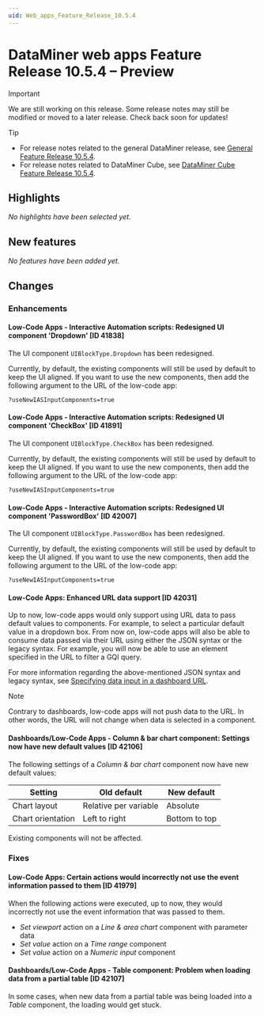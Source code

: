 ```yaml
---
uid: Web_apps_Feature_Release_10.5.4
---
```


# DataMiner web apps Feature Release 10.5.4 – Preview

> [!IMPORTANT]
> We are still working on this release. Some release notes may still be modified or moved to a later release. Check back soon for updates!

> [!TIP]
>
> - For release notes related to the general DataMiner release, see [General Feature Release 10.5.4](xref:General_Feature_Release_10.5.4).
> - For release notes related to DataMiner Cube, see [DataMiner Cube Feature Release 10.5.4](xref:Cube_Feature_Release_10.5.4).

## Highlights

*No highlights have been selected yet.*

## New features

*No features have been added yet.*

## Changes

### Enhancements

#### Low-Code Apps - Interactive Automation scripts: Redesigned UI component 'Dropdown' [ID 41838]

<!-- MR 10.4.0 [CU13] / 10.5.0 [CU1] - FR 10.5.4 -->

The UI component `UIBlockType.Dropdown` has been redesigned.

Currently, by default, the existing components will still be used by default to keep the UI aligned. If you want to use the new components, then add the following argument to the URL of the low-code app:

`?useNewIASInputComponents=true`

#### Low-Code Apps - Interactive Automation scripts: Redesigned UI component 'CheckBox' [ID 41891]

<!-- MR 10.4.0 [CU13] / 10.5.0 [CU1] - FR 10.5.4 -->

The UI component `UIBlockType.CheckBox` has been redesigned.

Currently, by default, the existing components will still be used by default to keep the UI aligned. If you want to use the new components, then add the following argument to the URL of the low-code app:

`?useNewIASInputComponents=true`

#### Low-Code Apps - Interactive Automation scripts: Redesigned UI component 'PasswordBox' [ID 42007]

<!-- MR 10.4.0 [CU13] / 10.5.0 [CU1] - FR 10.5.4 -->

The UI component `UIBlockType.PasswordBox` has been redesigned.

Currently, by default, the existing components will still be used by default to keep the UI aligned. If you want to use the new components, then add the following argument to the URL of the low-code app:

`?useNewIASInputComponents=true`

#### Low-Code Apps: Enhanced URL data support [ID 42031]

<!-- MR 10.4.0 [CU13] / 10.5.0 [CU1] - FR 10.5.4 -->

Up to now, low-code apps would only support using URL data to pass default values to components. For example, to select a particular default value in a dropdown box. From now on, low-code apps will also be able to consume data passed via their URL using either the JSON syntax or the legacy syntax. For example, you will now be able to use an element specified in the URL to filter a GQI query.

For more information regarding the above-mentioned JSON syntax and legacy syntax, see [Specifying data input in a dashboard URL](xref:Specifying_data_input_in_a_dashboard_URL).

> [!NOTE]
> Contrary to dashboards, low-code apps will not push data to the URL. In other words, the URL will not change when data is selected in a component.

#### Dashboards/Low-Code Apps - Column & bar chart component: Settings now have new default values [ID 42106]

<!-- MR 10.4.0 [CU13] / 10.5.0 [CU1] - FR 10.5.4 -->

The following settings of a *Column & bar chart* component now have new default values:

| Setting | Old default | New default |
|---------|-------------|-------------|
| Chart layout      | Relative per variable | Absolute      |
| Chart orientation | Left to right         | Bottom to top |

Existing components will not be affected.

### Fixes

#### Low-Code Apps: Certain actions would incorrectly not use the event information passed to them [ID 41979]

<!-- MR 10.4.0 [CU13] / 10.5.0 [CU1] - FR 10.5.4 -->

When the following actions were executed, up to now, they would incorrectly not use the event information that was passed to them.

- *Set viewport* action on a *Line & area chart* component with parameter data
- *Set value* action on a *Time range* component
- *Set value* action on a *Numeric input* component

#### Dashboards/Low-Code Apps - Table component: Problem when loading data from a partial table [ID 42107]

<!-- MR 10.4.0 [CU13] / 10.5.0 [CU1] - FR 10.5.4 -->

In some cases, when new data from a partial table was being loaded into a *Table* component, the loading would get stuck.
